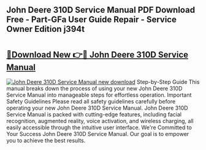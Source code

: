 ## John Deere 310D Service Manual PDF Download Free - Part-GFa User Guide Repair - Service Owner Edition j394t

# <h2><a href="http://bc9239.oget.top/?id=John+Deere+310D+Service+Manual">🔗Download New 👉🔴 John Deere 310D Service Manual</a></h2>

[![John Deere 310D Service Manual new download](https://i.imgur.com/5g1atiW.png)](http://bc9239.oget.top/?id=John+Deere+310D+Service+Manual)
Step-by-Step Guide This manual breaks down the process of using your new John Deere 310D Service Manual into manageable steps for effortless operation. Important Safety Guidelines Please read all safety guidelines carefully before operating your new John Deere 310D Service Manual. John Deere 310D Service Manual is packed with cutting-edge features, including facial recognition, augmented reality, voice activation, and wireless charging, all easily accessible through the intuitive user interface. We're Committed to Your Success John Deere 310D Service Manual. Our goal is to empower you to achieve the best results.
